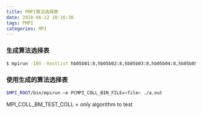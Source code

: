 ```yaml
---
title: PMPI算法选择表
date: 2018-06-22 18:16:30
tags: PMPI
categories: MPI
---
```


### 生成算法选择表

```bash
$ mpirun -IBV -hostlist hb05b01:8,hb05b02:8,hb05b03:8,hb05b04:8,hb05b05:8,hb05b06:8,hb05b07:8,hb05b08:8 -aff=automatic:latency -e PCMPI_SYSTEM_CHECK=BM -e MPI_COLL_OUTPUT_FILE=scatter64r.dat -e MPI_COLL_OUTPUT_FILE_ASCII=scatter64r.imb -e MPI_COLL_OUTPUT_FILE_ORDER=scatter64r.c -e MPI_OPTIONAL=allow_ascii -e MPI_COLL_PRINT=1 sc
```
<!--more-->
### 使用生成的算法选择表

```bash
$MPI_ROOT/bin/mpirun –e PCMPI_COLL_BIN_FILE=<file> ./a.out
```

MPI_COLL_BM_TEST_COLL = only algorithm to test